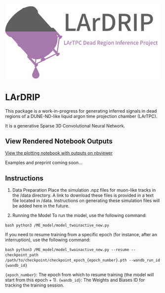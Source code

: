 ![alt text](https://github.com/silentkartographer/LArDRIP/blob/main/logo.png?raw=true)

# LArDRIP
This package is a work-in-progress for generating inferred signals in dead regions of a DUNE-ND-like liquid argon time projection chamber (LArTPC).

It is a generative Sparse 3D Convolutional Neural Network. 

## View Rendered Notebook Outputs

[View the plotting notebook with outputs on nbviewer](https://nbviewer.org/github/silentkartographer/LArDRIP/blob/main/plotting/plotting.ipynb)

Examples and preprint coming soon...

## Instructions
1. Data Preparation
Place the simulation .npz files for muon-like tracks in the /data directory. A link to download these files is provided in a text file located in /data. Instructions on generating these simulation files will be added here in the future.

2. Running the Model
To run the model, use the following command:

```bash python3 /ME_model/model_twoinactive_new.py ```

If you need to resume training from a specific epoch (for instance, after an interruption), use the following command:

```bash python3 /ME_model/model_twoinactive_new.py --resume --checkpoint_path /path/to/checkpoint/checkpoint_epoch_{epoch_number}.pth --wandb_run_id {wandb_id} ```

```{epoch_number}```: The epoch from which to resume training (the model will start from this epoch + 1).
```{wandb_id}```: The Weights and Biases ID for tracking the training session.

